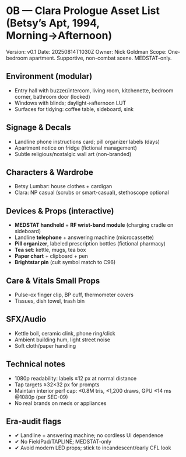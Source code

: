 # 0B — Clara Prologue Asset List (Betsy’s Apt, 1994, Morning→Afternoon)
Version: v0.1
Date: 20250814T1030Z
Owner: Nick Goldman
Scope: One-bedroom apartment. Supportive, non-combat scene. MEDSTAT-only.

## Environment (modular)
- Entry hall with buzzer/intercom, living room, kitchenette, bedroom corner, bathroom door (locked)
- Windows with blinds; daylight→afternoon LUT
- Surfaces for tidying: coffee table, sideboard, sink

## Signage & Decals
- Landline phone instructions card; pill organizer labels (days)
- Apartment notice on fridge (fictional management)
- Subtle religious/nostalgic wall art (non-branded)

## Characters & Wardrobe
- Betsy Lumbar: house clothes + cardigan
- Clara: NP casual (scrubs or smart-casual), stethoscope optional

## Devices & Props (interactive)
- **MEDSTAT handheld** + **RF wrist-band module** (charging cradle on sideboard)
- Landline **telephone** + answering machine (microcassette)
- **Pill organizer**, labeled prescription bottles (fictional pharmacy)
- **Tea set**: kettle, mugs, tea box
- **Paper chart** + clipboard + pen
- **Brightstar pin** (cult symbol match to C96)

## Care & Vitals Small Props
- Pulse-ox finger clip, BP cuff, thermometer covers
- Tissues, dish towel, trash bin

## SFX/Audio
- Kettle boil, ceramic clink, phone ring/click
- Ambient building hum, light street noise
- Soft cloth/paper handling

## Technical notes
- 1080p readability: labels ≥12 px at normal distance
- Tap targets ≥32×32 px for prompts
- Maintain interior perf cap: ≤0.8M tris, ≤1,200 draws, GPU ≤14 ms @1080p (per SEC-09)
- No real brands on meds or appliances

## Era-audit flags
- ✔ Landline + answering machine; no cordless UI dependence
- ✔ No FieldPad/TAPLINE; MEDSTAT-only
- ✔ Avoid modern LED props; stick to incandescent/early CFL look
